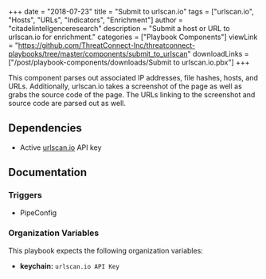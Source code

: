 +++
date = "2018-07-23"
title = "Submit to urlscan.io"
tags = ["urlscan.io", "Hosts", "URLs", "Indicators", "Enrichment"]
author = "citadelintellgenceresearch"
description = "Submit a host or URL to urlscan.io for enrichment."
categories = ["Playbook Components"]
viewLink = "https://github.com/ThreatConnect-Inc/threatconnect-playbooks/tree/master/components/submit_to_urlscan"
downloadLinks = ["/post/playbook-components/downloads/Submit to urlscan.io.pbx"]
+++

This component parses out associated IP addresses, file hashes, hosts, and URLs. Additionally, urlscan.io takes a screenshot of the page as well as grabs the source code of the page. The URLs linking to the screenshot and source code are parsed out as well.

## Dependencies

- Active [urlscan.io](urlscan.io) API key

## Documentation

### Triggers

- PipeConfig

### Organization Variables

This playbook expects the following organization variables:

- **keychain:** `urlscan.io API Key`

